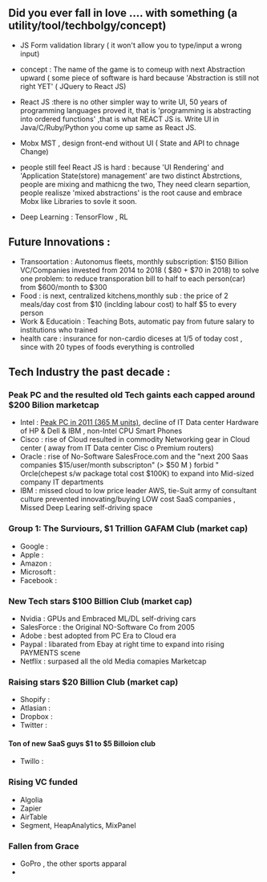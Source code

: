 
## Did you ever fall in love  .... with something (a utility/tool/techbolgy/concept)

- JS Form validation library ( it won't allow you to type/input a wrong input)

- concept : The name of the game is to comeup with next Abstraction upward ( some piece of software is hard because 'Abstraction is still not right YET' ( JQuery to React JS)
- React JS :there is no other simpler way to write UI, 50 years of programming languages proved it, that is 'programming is abstracting into ordered functions' ,that is what REACT JS is. Write UI in Java/C/Ruby/Python you come up same as React JS.
- Mobx MST , design front-end without UI ( State and API to chnage Change)
- people still feel React JS is hard : because 'UI Rendering' and 'Application State(store) management' are two distinct Abstrctions, people are mixing and mathicng the two, They need clearn separtion, people realisze 'mixed abstractions' is the root cause and embrace Mobx like Libraries to sovle it soon.

- Deep Learning : TensorFlow , RL  


## Future Innovations :
- Transoortation : Autonomus fleets, monthly subscription: $150 Billion VC/Companies invested from 2014 to 2018 ( $80 + $70 in 2018) to solve one problem: to reduce transporation bill to half to each person(car) from $600/month to $300
- Food : is next, centralized kitchens,monthly sub : the price of 2 meals/day cost from $10 (inclding labour cost) to half $5 to every person  
- Work & Educatioin : Teaching Bots, automatic pay from future salary to institutions who trained 
- health care : insurance for non-cardio diceses at 1/5 of today cost , since with 20 types of foods everything is controlled

## Tech Industry the past decade :

### Peak PC and the resulted old Tech gaints each capped around $200 Bilion marketcap
- Intel : [Peak PC in 2011 (365 M units)](https://www.statista.com/chart/5241/global-pc-shipments-since-2008/), decline of IT Data center Hardware of HP & Dell & IBM , non-Intel CPU Smart Phones
- Cisco : rise of Cloud resulted in commodity Networking gear in Cloud center ( away from IT Data center Cisc     o Premium routers)
- Oracle : rise of No-Software SalesFroce.com and the "next 200 Saas companies $15/user/month subscripton" (> $50 M ) forbid " Orcle(chepest s/w package total cost $100K) to expand into Mid-sized company IT departments
- IBM : missed cloud to low price leader AWS, tie-Suit army of consultant culture prevented innovating/buying LOW cost SaaS companies , Missed Deep Learing self-driving space

### Group 1: The Surviours, $1 Trillion GAFAM Club (market cap)
- Google :
- Apple :
- Amazon :
- Microsoft :
- Facebook :

### New Tech stars $100 Billion Club (market cap)
- Nvidia : GPUs and Embraced ML/DL self-driving cars
- SalesForce : the Original NO-Software Co from 2005
- Adobe : best adopted from PC Era to Cloud era
- Paypal :  libarated from Ebay at right time to expand into rising PAYMENTS scene
- Netflix : surpased all the old Media comapies Marketcap

### Raising stars $20 Billion Club (market cap)
- Shopify :
- Atlasian :
- Dropbox :
- Twitter :

#### Ton of new SaaS guys $1 to $5 Billoion club
- Twillo :

### Rising VC funded
- Algolia
- Zapier
- AirTable
- Segment, HeapAnalytics, MixPanel

### Fallen from Grace
- GoPro , the other sports apparal
- 
